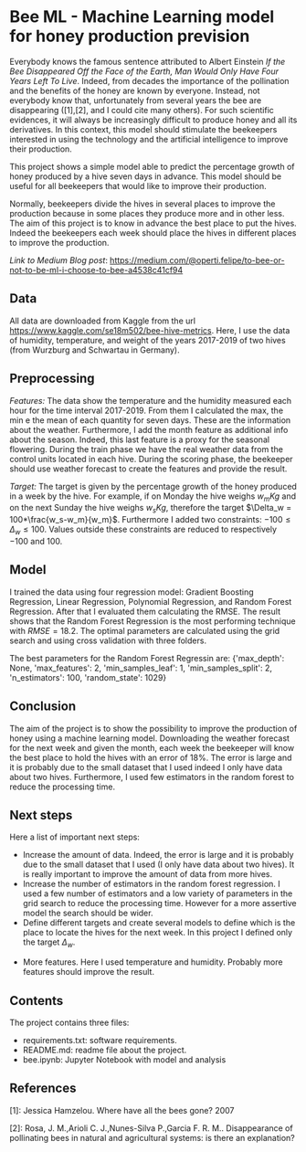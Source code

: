 # Bee ML - Machine Learning model for honey production prevision

Everybody knows the famous sentence attributed to Albert Einstein *If the Bee Disappeared Off the Face of the Earth, Man Would Only Have Four Years Left To Live*. Indeed, from decades the importance of the pollination and the benefits of the honey are known by everyone. Instead, not everybody know that, unfortunately from several years the bee are disappearing ([1],[2], and I could cite many others). For such scientific evidences, it will always be increasingly difficult to produce honey and all its derivatives. In this context, this model should stimulate the beekeepers interested in using the technology and the artificial intelligence to improve their production.

This project shows a simple model able to predict the percentage growth of honey produced by a hive seven days in advance. This model should be useful for all beekeepers that would like to improve their production.

Normally, beekeepers divide the hives in several places to improve the production because in some places they produce more and in other less. The aim of this project is to know in advance the best place to put the hives. Indeed the beekeepers each week should place the hives in different places to improve the production.

*Link to Medium Blog post*: https://medium.com/@operti.felipe/to-bee-or-not-to-be-ml-i-choose-to-bee-a4538c41cf94

## Data 
All data are downloaded from Kaggle from the url https://www.kaggle.com/se18m502/bee-hive-metrics. Here, I use the data of humidity, temperature, and weight of the years 2017-2019 of two hives (from Wurzburg and Schwartau in Germany).

## Preprocessing

*Features:* The data show the temperature and the humidity measured each hour for the time interval 2017-2019. From them I calculated the max, the min e the mean of each quantity for seven days. These are the information about the weather. Furthermore, I add the month feature as additional info about the season. Indeed, this last feature is a proxy for the seasonal flowering. During the train phase we have the real weather data from the control units located in each hive. During the scoring phase, the beekeeper should use weather forecast to create the features and provide the result. 

*Target:* The target is given by the percentage growth of the honey produced in a week by the hive. For example, if on Monday the hive weighs $w_m Kg$ and on the next Sunday the hive weighs $w_s Kg$, therefore the target $\Delta_w = 100*\frac{w_s-w_m}{w_m}$. Furthermore I added two constraints: $-100 \leq \Delta_w \leq 100$. Values outside these constraints are reduced to respectively $-100$ and $100$.

## Model
I trained the data using four regression model: Gradient Boosting Regression, Linear Regression, Polynomial Regression, and Random Forest Regression. After that I evaluated them calculating the RMSE. The result shows that the Random Forest Regression is the most performing technique with $RMSE=18.2$. The optimal parameters are calculated using the grid search and using cross validation with three folders. 

The best parameters for the Random Forest Regressin are:
{'max_depth': None,
 'max_features': 2,
 'min_samples_leaf': 1,
 'min_samples_split': 2,
 'n_estimators': 100,
 'random_state': 1029}

## Conclusion

The aim of the project is to show the possibility to improve the production of honey using a machine learning model. Downloading the weather forecast for the next week and given the month, each week the beekeeper will know the best place to hold the hives with an error of 18%. The error is large and it is probably due to the small dataset that I used indeed I only have data about two hives. Furthermore, I used few estimators in the random forest to reduce the processing time.    

## Next steps
Here a list of important next steps:
* Increase the amount of data. Indeed, the error is large and it is probably due to the small dataset that I used (I only have data about two hives). It is really important to improve the amount of data from more hives.
* Increase the number of estimators in the random forest regression. I used a few number of estimators and a low variety of parameters in the grid search to reduce the processing time. However for a more assertive model the search should be wider. 
* Define different targets and create several models to define which is the place to locate the hives for the next week. In this project I defined only the target $\Delta_w$. 
- More features. Here I used temperature and humidity. Probably more features should improve the result. 
 
## Contents

The project contains three files:
* requirements.txt: software requirements.
* README.md: readme file about the project.
* bee.ipynb: Jupyter Notebook with model and analysis 

## References

[1]: Jessica Hamzelou. Where have all the bees gone? 2007

[2]: Rosa, J. M.,Arioli C. J.,Nunes-Silva P.,Garcia F. R. M.. Disappearance of pollinating bees in natural and agricultural systems: is there an explanation?
